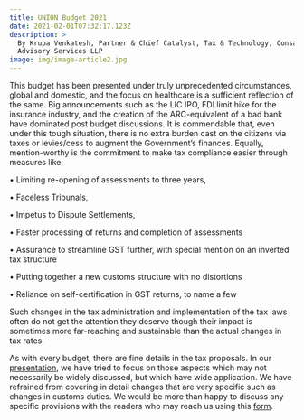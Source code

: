 ```yaml
---
title: UNION Budget 2021
date: 2021-02-01T07:32:17.123Z
description: >
  By Krupa Venkatesh, Partner & Chief Catalyst, Tax & Technology, Consark
  Advisory Services LLP
image: img/image-article2.jpg
---
```

This budget has been presented under truly unprecedented circumstances, global and domestic, and the focus on healthcare is a sufficient reflection of the same. Big announcements such as the LIC IPO, FDI limit hike for the insurance industry, and the creation of the ARC-equivalent of a bad bank have dominated post budget discussions. It is commendable that, even under this tough situation, there is no extra burden cast on the citizens via taxes or levies/cess to augment the Government’s finances. Equally, mention-worthy is the commitment to make tax compliance easier through measures like:

• Limiting re-opening of assessments to three years,

• Faceless Tribunals,

• Impetus to Dispute Settlements,

• Faster processing of returns and completion of assessments

• Assurance to streamline GST further, with special mention on an inverted tax   structure

• Putting together a new customs structure with no distortions

• Reliance on self-certification in GST returns, to name a few

Such changes in the tax administration and implementation of the tax laws often do not get the attention they deserve though their impact is sometimes more far-reaching and sustainable than the actual changes in tax rates.

As with every budget, there are fine details in the tax proposals. In our [presentation](https://www.dropbox.com/s/0e8bgbkgi3twedy/Consark%20Analysis%20-%20Union%20Budget%20-%202021-22.pdf?dl=0), we have tried to focus on those aspects which may not necessarily be widely discussed, but which have wide application. We have refrained from covering in detail changes that are very specific such as changes in customs duties. We would be more than happy to discuss any specific provisions with the readers who may reach us using this [form](https://forms.office.com/Pages/ResponsePage.aspx?id=ErJjWz0gxkuuC41fyOJksdrV98--ZhZBjaxJs-smiydURUFZN0hGMTlRUTRSSURVMTVJUEVTWEFYMC4u).